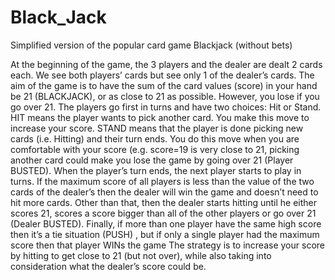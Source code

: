 # Black_Jack
Simplified version of the popular card game Blackjack (without bets)

At the beginning of the game, the 3 players and the dealer are dealt 2 cards each. We see both players’ cards but see only 1 of the dealer’s cards. The aim of the game is to have the sum of the card values (score) in your hand be 21 (BLACKJACK), or as close to 21 as possible. However, you lose if you go over 21.
The players go first in turns and have two choices: Hit or Stand. HIT means the player wants to pick another card. You make this move to increase your score. STAND means that the player is done picking new cards (i.e. Hitting) and their turn ends. You do this move when you are comfortable with your score (e.g. score=19 is very close to 21, picking another card could make you lose the game by going over 21 (Player BUSTED).
When the player’s turn ends, the next player starts to play in turns. If the maximum score of all players is less than the value of the two cards of the dealer’s then the dealer will win the game and doesn’t need to hit more cards. Other than that, then the dealer starts hitting until he either scores 21, scores a score bigger than all of the other players or go over 21 (Dealer BUSTED).
Finally, if more than one player have the same high score then it’s a tie situation (PUSH) , but if only a single player had the maximum score then that player WINs the game
The strategy is to increase your score by hitting to get close to 21 (but not over), while also taking into
consideration what the dealer’s score could be.
